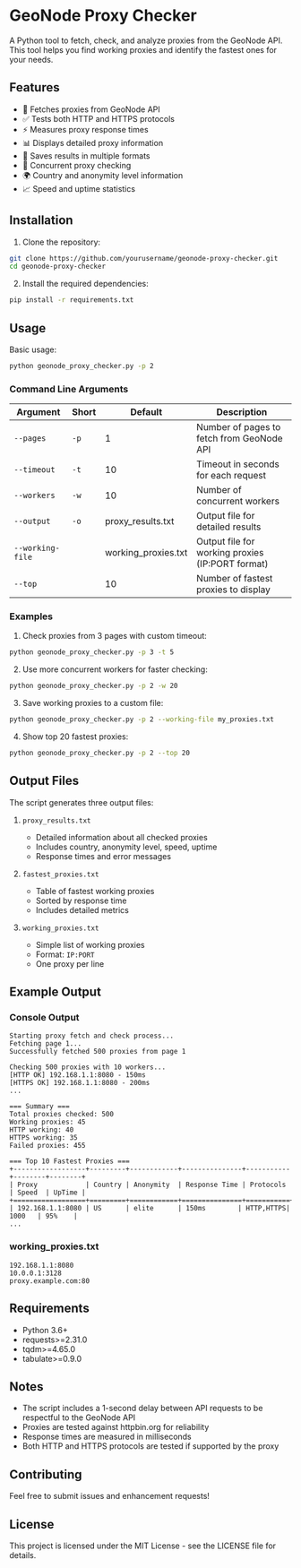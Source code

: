 # GeoNode Proxy Checker

A Python tool to fetch, check, and analyze proxies from the GeoNode API. This tool helps you find working proxies and identify the fastest ones for your needs.

## Features

- 🔄 Fetches proxies from GeoNode API
- ✅ Tests both HTTP and HTTPS protocols
- ⚡ Measures proxy response times
- 📊 Displays detailed proxy information
- 📝 Saves results in multiple formats
- 🚀 Concurrent proxy checking
- 🌍 Country and anonymity level information
- 📈 Speed and uptime statistics

## Installation

1. Clone the repository:

```bash
git clone https://github.com/yourusername/geonode-proxy-checker.git
cd geonode-proxy-checker
```

2. Install the required dependencies:

```bash
pip install -r requirements.txt
```

## Usage

Basic usage:

```bash
python geonode_proxy_checker.py -p 2
```

### Command Line Arguments

| Argument         | Short | Default             | Description                                      |
| ---------------- | ----- | ------------------- | ------------------------------------------------ |
| `--pages`        | `-p`  | 1                   | Number of pages to fetch from GeoNode API        |
| `--timeout`      | `-t`  | 10                  | Timeout in seconds for each request              |
| `--workers`      | `-w`  | 10                  | Number of concurrent workers                     |
| `--output`       | `-o`  | proxy_results.txt   | Output file for detailed results                 |
| `--working-file` |       | working_proxies.txt | Output file for working proxies (IP:PORT format) |
| `--top`          |       | 10                  | Number of fastest proxies to display             |

### Examples

1. Check proxies from 3 pages with custom timeout:

```bash
python geonode_proxy_checker.py -p 3 -t 5
```

2. Use more concurrent workers for faster checking:

```bash
python geonode_proxy_checker.py -p 2 -w 20
```

3. Save working proxies to a custom file:

```bash
python geonode_proxy_checker.py -p 2 --working-file my_proxies.txt
```

4. Show top 20 fastest proxies:

```bash
python geonode_proxy_checker.py -p 2 --top 20
```

## Output Files

The script generates three output files:

1. `proxy_results.txt`

   - Detailed information about all checked proxies
   - Includes country, anonymity level, speed, uptime
   - Response times and error messages

2. `fastest_proxies.txt`

   - Table of fastest working proxies
   - Sorted by response time
   - Includes detailed metrics

3. `working_proxies.txt`
   - Simple list of working proxies
   - Format: `IP:PORT`
   - One proxy per line

## Example Output

### Console Output

```
Starting proxy fetch and check process...
Fetching page 1...
Successfully fetched 500 proxies from page 1

Checking 500 proxies with 10 workers...
[HTTP OK] 192.168.1.1:8080 - 150ms
[HTTPS OK] 192.168.1.1:8080 - 200ms
...

=== Summary ===
Total proxies checked: 500
Working proxies: 45
HTTP working: 40
HTTPS working: 35
Failed proxies: 455

=== Top 10 Fastest Proxies ===
+------------------+---------+------------+---------------+-----------+--------+--------+
| Proxy            | Country | Anonymity  | Response Time | Protocols | Speed  | UpTime |
+==================+=========+============+===============+===========+========+========+
| 192.168.1.1:8080 | US      | elite      | 150ms        | HTTP,HTTPS| 1000   | 95%    |
...
```

### working_proxies.txt

```
192.168.1.1:8080
10.0.0.1:3128
proxy.example.com:80
```

## Requirements

- Python 3.6+
- requests>=2.31.0
- tqdm>=4.65.0
- tabulate>=0.9.0

## Notes

- The script includes a 1-second delay between API requests to be respectful to the GeoNode API
- Proxies are tested against httpbin.org for reliability
- Response times are measured in milliseconds
- Both HTTP and HTTPS protocols are tested if supported by the proxy

## Contributing

Feel free to submit issues and enhancement requests!

## License

This project is licensed under the MIT License - see the LICENSE file for details.
